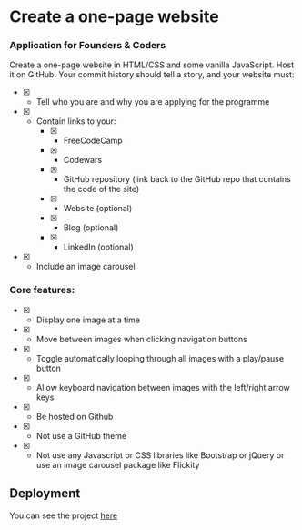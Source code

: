 # Create a one-page website
### Application for Founders & Coders

Create a one-page website in HTML/CSS and some vanilla JavaScript. Host it on GitHub. Your commit history should tell a story, and your website must:

- [x] - Tell who you are and why you are applying for the programme

- [x] - Contain links to your:
    - [x] - FreeCodeCamp
    - [x] - Codewars
    - [x] - GitHub repository (link back to the GitHub repo that contains the code of the site)
    - [x] - Website (optional)
    - [x] - Blog (optional)
    - [x] - LinkedIn (optional)

- [x] - Include an image carousel

### Core features:
  - [x] - Display one image at a time
  - [x] - Move between images when clicking navigation buttons
  - [x] - Toggle automatically looping through all images with a play/pause button
  - [x] - Allow keyboard navigation between images with the left/right arrow keys

- [x] - Be hosted on Github
- [x] - Not use a GitHub theme
- [x] - Not use any Javascript or CSS libraries like Bootstrap or jQuery or use an image carousel package like Flickity


## Deployment

You can see the project [here](https://sarahyjja.github.io/OnePagePresentation/)

